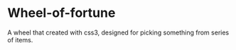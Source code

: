 Wheel-of-fortune
================

A wheel that created with css3, designed for picking something from series of items.
